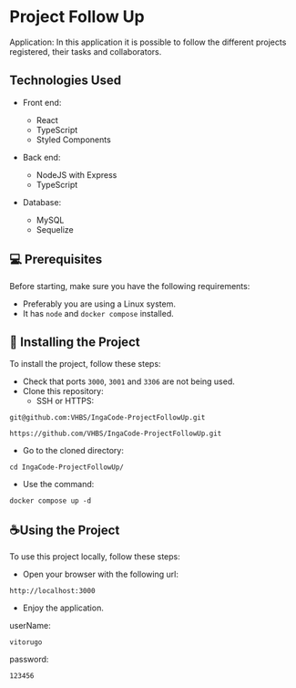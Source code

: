 # Project Follow Up

Application:
In this application it is possible to follow the different projects registered, their tasks and collaborators.

## Technologies Used
- Front end:
	- React
	- TypeScript
	- Styled Components

- Back end:
	- NodeJS with Express
	- TypeScript

- Database:
	- MySQL
	- Sequelize
	

## 💻 Prerequisites

Before starting, make sure you have the following requirements:
- Preferably you are using a Linux system.
- It has `node` and `docker compose` installed.

## 🚀 Installing the Project
To install the project, follow these steps:
- Check that ports `3000`, `3001` and `3306` are not being used.
- Clone this repository:
	- SSH or HTTPS:
```
git@github.com:VHBS/IngaCode-ProjectFollowUp.git
```

```
https://github.com/VHBS/IngaCode-ProjectFollowUp.git
```

- Go to the cloned directory:
```
cd IngaCode-ProjectFollowUp/
```

-   Use the command:
``` 
docker compose up -d
```

## ☕Using the Project
To use this project locally, follow these steps:

-  Open your browser with the following url:
```
http://localhost:3000
```
- Enjoy the application.

userName: 
```
vitorugo
```
password:
```
123456
```
